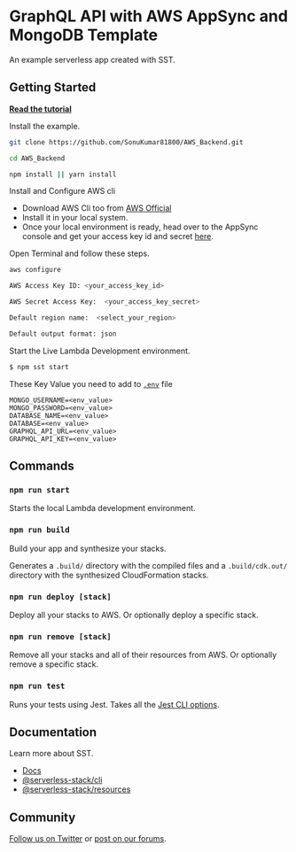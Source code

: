 # GraphQL API with AWS AppSync and MongoDB Template

An example serverless app created with SST.

## Getting Started

[**Read the tutorial**](https://sst.dev/examples/how-to-create-a-serverless-graphql-api-with-aws-appsync.html)

Install the example.

```bash
git clone https://github.com/SonuKumar81800/AWS_Backend.git
```

```bash
cd AWS_Backend
```

```cmd
npm install || yarn install
```

Install and Configure AWS cli

- Download AWS Cli too from [AWS Official](https://aws.amazon.com/cli/)
- Install it in your local system.
- Once your local environment is ready, head over to the AppSync console and get your access key id and secret [here](https://console.aws.amazon.com/appsync).

Open Terminal and follow these steps.

```bash
aws configure
```

```bash
AWS Access Key ID: <your_access_key_id>
```

```bash
AWS Secret Access Key:  <your_access_key_secret>
```

```bash
Default region name:  <select_your_region>
```

```bash
Default output format: json
```

Start the Live Lambda Development environment.

```bash
$ npm sst start
```

These Key Value you need to add to [`.env`](./.env) file

```env
MONGO_USERNAME=<env_value>
MONGO_PASSWORD=<env_value>
DATABASE_NAME=<env_value>
DATABASE=<env_value>
GRAPHQL_API_URL=<env_value>
GRAPHQL_API_KEY=<env_value>
```

## Commands

### `npm run start`

Starts the local Lambda development environment.

### `npm run build`

Build your app and synthesize your stacks.

Generates a `.build/` directory with the compiled files and a `.build/cdk.out/` directory with the synthesized CloudFormation stacks.

### `npm run deploy [stack]`

Deploy all your stacks to AWS. Or optionally deploy a specific stack.

### `npm run remove [stack]`

Remove all your stacks and all of their resources from AWS. Or optionally remove a specific stack.

### `npm run test`

Runs your tests using Jest. Takes all the [Jest CLI options](https://jestjs.io/docs/en/cli).

## Documentation

Learn more about SST.

- [Docs](https://docs.sst.dev)
- [@serverless-stack/cli](https://docs.sst.dev/packages/cli)
- [@serverless-stack/resources](https://docs.sst.dev/packages/resources)

## Community

[Follow us on Twitter](https://twitter.com/sst_dev) or [post on our forums](https://discourse.sst.dev).
